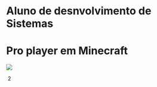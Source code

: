# <strong>Aluno de desnvolvimento de Sistemas</strong>
# <strong>Pro player em Minecraft</strong>
<img src="https://cdn.jsdelivr.net/gh/devicons/devicon/icons/unity/unity-original-wordmark.svg" />

​
2
